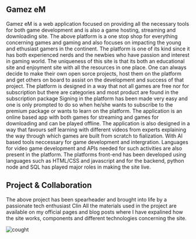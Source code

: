 ## Gamez eM
Gamez eM is a web application focused on providing all the necessary tools for both game development and is also a game hosting, streaming and downloading site.
The above platform is a one stop shop for everything concerning games and gaming and also focuses on impacting the young and ethusiast gamers in the continent.
The platform is one of its kind since it has both experienced nerds and the newbies who have passion and interest in gaming world.
The uniqueness of this site is that its both an educational site and enjoyment site with all the resources in one place.
One can always decide to make their own open sorce projects, host them on the platform and get others on board to assist on the development and success of that project.
The platform is designed in a way that not all games are free nor for subscription but there are categories and most product are found in the subscription package
Signing in the platform has been made very easy and one is only prompted to do so when he/she wants to subscribe to the premium package or wants to learn on the platform.
The application is an online based app with both games for streaming and games for downloading and can be played offline.
The application is also designed in a way that favours self learning with different videos from experts explaining the way through which games are built from scratch to fialization. With AI based tools neccessary for  game development and intergration.
Languages for video game development and APIs needed for such activities are also present in the platform.
The platforms front-end has been developed using languages such as HTML/CSS and javascript and for the backend, python node and SQL has played major roles in making the site live.

## Project & Collaboration
The above project has been spearheader and brought into life by a passionate tech enthusiast Clin
All the materials used in the project are available on my official pages and blog posts where I have expalined how the site works, components and different technologies concerning the site.

![cought](https://github.com/user-attachments/assets/6843dafd-eed8-4d8a-afd8-6d1da98494f4)

